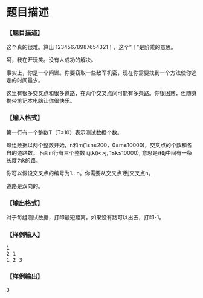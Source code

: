 # 题目描述


<h3>
【题目描述】
</h3>
<p>
这个真的很难。算出 12345678987654321！，这个“！”是阶乘的意思。
</p>
<p>
呵，我在开玩笑。没有人成功的解决。
</p>
<p>
事实上，你是一个间谍。你要窃取一些敌军机密，现在你需要找到一个方法使你逃走的时间最少。
</p>
<p>
这里有很多交叉点和很多道路，在两个交叉点间可能有多条路。你很困惑，但随身携带笔记本电脑让你很快乐。
</p>
<h3>
【输入格式】
</h3>
<p>
第一行有一个整数T（T≤10）表示测试数据个数。
</p>
<p>
每组数据以两个整数开始，n和m(1≤n≤200，0≤m≤10000)，交叉点的个数和各自的道路数。下面m行有三个整数
i,j,k(i&lt;&gt;j, 1≤k≤10000), 意思是i和j中间有一条长度为k的路。
</p>
<p>
你可以假设交叉点的编号为1...n。你需要从交叉点1到交叉点n。
</p>
<p>
道路是双向的。
</p>
<h3>
【输出格式】
</h3>
<p>
对于每组测试数据，打印最短距离。如果没有路可以出去，打印-1。
</p>
<h3>
【样例输入】
</h3>
<pre>1
2 1
1 2 3
</pre>
<h3>
【样例输出】
</h3>
<pre>3
</pre>
<br/>
